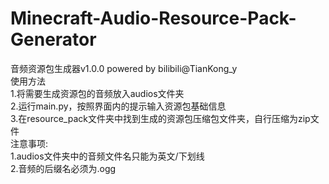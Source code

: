 # Minecraft-Audio-Resource-Pack-Generator
音频资源包生成器v1.0.0 powered by bilibili@TianKong_y  
使用方法  
1.将需要生成资源包的音频放入audios文件夹  
2.运行main.py，按照界面内的提示输入资源包基础信息  
3.在resource_pack文件夹中找到生成的资源包压缩包文件夹，自行压缩为zip文件  
注意事项:  
1.audios文件夹中的音频文件名只能为英文/下划线  
2.音频的后缀名必须为.ogg  


